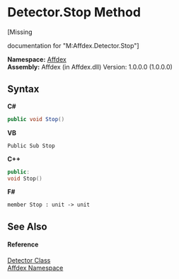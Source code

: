 # Detector.Stop Method 
 

\[Missing <summary> documentation for "M:Affdex.Detector.Stop"\]

**Namespace:**&nbsp;<a href="b8038333-b12e-8ea1-a2ce-74c8d611fa89">Affdex</a><br />**Assembly:**&nbsp;Affdex (in Affdex.dll) Version: 1.0.0.0 (1.0.0.0)

## Syntax

**C#**<br />
``` C#
public void Stop()
```

**VB**<br />
``` VB
Public Sub Stop
```

**C++**<br />
``` C++
public:
void Stop()
```

**F#**<br />
``` F#
member Stop : unit -> unit 

```


## See Also


#### Reference
<a href="e77adb8c-90bf-d7f1-5c6c-2f3c419b5c61">Detector Class</a><br /><a href="b8038333-b12e-8ea1-a2ce-74c8d611fa89">Affdex Namespace</a><br />